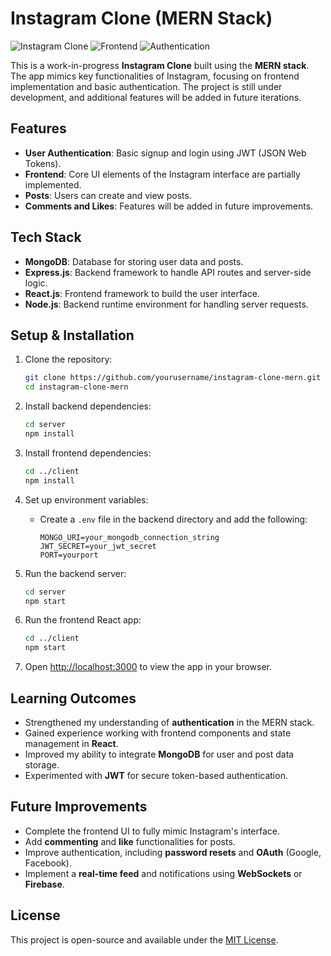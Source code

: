 # Instagram Clone (MERN Stack)

![Instagram Clone](https://img.shields.io/badge/MERN-Stack-blueviolet) ![Frontend](https://img.shields.io/badge/Frontend-Incomplete-orange) ![Authentication](https://img.shields.io/badge/Authentication-Partial-yellow)

This is a work-in-progress **Instagram Clone** built using the **MERN stack**. The app mimics key functionalities of Instagram, focusing on frontend implementation and basic authentication. The project is still under development, and additional features will be added in future iterations.

## Features

- **User Authentication**: Basic signup and login using JWT (JSON Web Tokens).
- **Frontend**: Core UI elements of the Instagram interface are partially implemented.
- **Posts**: Users can create and view posts.
- **Comments and Likes**: Features will be added in future improvements.

## Tech Stack

- **MongoDB**: Database for storing user data and posts.
- **Express.js**: Backend framework to handle API routes and server-side logic.
- **React.js**: Frontend framework to build the user interface.
- **Node.js**: Backend runtime environment for handling server requests.

## Setup & Installation

1. Clone the repository:
   ```bash
   git clone https://github.com/yourusername/instagram-clone-mern.git
   cd instagram-clone-mern
   ```

2. Install backend dependencies:
   ```bash
   cd server
   npm install
   ```

3. Install frontend dependencies:
   ```bash
   cd ../client
   npm install
   ```

4. Set up environment variables:
   - Create a `.env` file in the backend directory and add the following:
     ```
     MONGO_URI=your_mongodb_connection_string
     JWT_SECRET=your_jwt_secret
     PORT=yourport
     ```

5. Run the backend server:
   ```bash
   cd server
   npm start
   ```

6. Run the frontend React app:
   ```bash
   cd ../client
   npm start
   ```

7. Open [http://localhost:3000](http://localhost:3000) to view the app in your browser.

## Learning Outcomes

- Strengthened my understanding of **authentication** in the MERN stack.
- Gained experience working with frontend components and state management in **React**.
- Improved my ability to integrate **MongoDB** for user and post data storage.
- Experimented with **JWT** for secure token-based authentication.

## Future Improvements

- Complete the frontend UI to fully mimic Instagram's interface.
- Add **commenting** and **like** functionalities for posts.
- Improve authentication, including **password resets** and **OAuth** (Google, Facebook).
- Implement a **real-time feed** and notifications using **WebSockets** or **Firebase**.

## License

This project is open-source and available under the [MIT License](./LICENSE).
